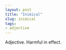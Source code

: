 ```yaml
---
layout: post
title: "Inimical"
slug: inimical
tags:
- adjective
---
```


Adjective. Harmful in effect.